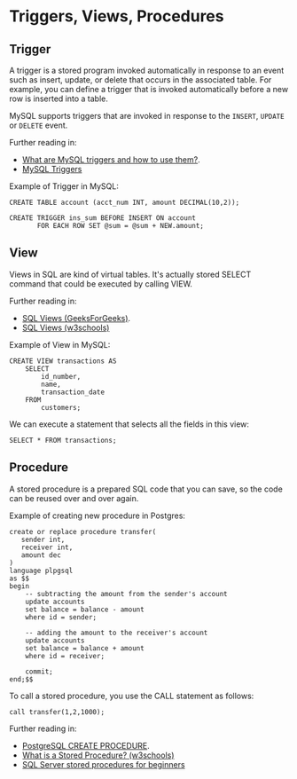 # Triggers, Views, Procedures

## Trigger

A trigger is a stored program invoked automatically in response to an event such as insert, update, or delete that occurs in the associated table. For example, you can define a trigger that is invoked automatically before a new row is inserted into a table.

MySQL supports triggers that are invoked in response to the `INSERT`, `UPDATE` or `DELETE` event.

Further reading in:
* [What are MySQL triggers and how to use them?](https://www.siteground.com/kb/mysql-triggers-use/).
* [MySQL Triggers](https://www.mysqltutorial.org/mysql-triggers/)

Example of Trigger in MySQL:
```mysql
CREATE TABLE account (acct_num INT, amount DECIMAL(10,2));

CREATE TRIGGER ins_sum BEFORE INSERT ON account
       FOR EACH ROW SET @sum = @sum + NEW.amount;
```

## View

Views in SQL are kind of virtual tables. It's actually stored SELECT command that could be executed by calling VIEW.

Further reading in:
* [SQL Views (GeeksForGeeks)](https://www.geeksforgeeks.org/sql-views/).
* [SQL Views (w3schools)](https://www.w3schools.com/sql/sql_view.asp)

Example of View in MySQL:
```mysql
CREATE VIEW transactions AS
    SELECT 
        id_number,
        name,
        transaction_date
    FROM
        customers;
```

We can execute a statement that selects all the fields in this view:
```mysql
SELECT * FROM transactions;
```

## Procedure

A stored procedure is a prepared SQL code that you can save, so the code can be reused over and over again.

Example of creating new procedure in Postgres:
```postgresql
create or replace procedure transfer(
   sender int,
   receiver int, 
   amount dec
)
language plpgsql    
as $$
begin
    -- subtracting the amount from the sender's account 
    update accounts 
    set balance = balance - amount 
    where id = sender;

    -- adding the amount to the receiver's account
    update accounts 
    set balance = balance + amount 
    where id = receiver;

    commit;
end;$$
```

To call a stored procedure, you use the CALL statement as follows:

```postgresql
call transfer(1,2,1000);
```

Further reading in:
* [PostgreSQL CREATE PROCEDURE](https://www.postgresqltutorial.com/postgresql-plpgsql/postgresql-create-procedure/).
* [What is a Stored Procedure? (w3schools)](https://www.w3schools.com/sql/sql_stored_procedures.asp)
* [SQL Server stored procedures for beginners](https://www.sqlshack.com/sql-server-stored-procedures-for-beginners/)